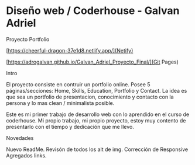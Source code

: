 # Diseño web / Coderhouse - Galvan Adriel

Proyecto Portfolio

[https://cheerful-dragon-37e1d8.netlify.app/](Netify)

[https://adrogalvan.github.io/Galvan_Adriel_Proyecto_Final/](Git Pages) 

Intro

El proyecto consiste en contruir un portfolio online. Posee 5 páginas/secciones: Home, Skills, Education, Portfolio y Contact. La idea es que sea un portfolio de presentacion, conocimiento y contacto con la persona y lo mas clean / minimalista posible.

Este es mi primer trabajo de desarrollo web con lo aprendido en el curso de coderhouse. Mi propio trabajo, mi propio proyecto, estoy muy contento de presentarlo con el tiempo y dedicación que me llevo.


Novedades

Nuevo ReadMe.
Revisón de todos los alt de img.
Corrección de Responsive
Agregados links.
